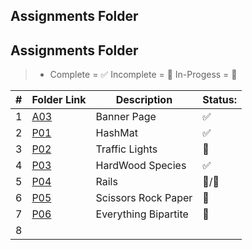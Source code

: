 ##  Assignments Folder

##  Assignments Folder
> - Complete = ✅ Incomplete = 🛑 In-Progess = :incoming_envelope:

|   #   | Folder Link | Description | Status: |
| :---: | ------------| ----------- | ------- |
|   1   | [A03](https://github.com/dmreyescoy03/4883-PrgmTech-Reyes-Coy/tree/main/Assignments/A03)  | Banner Page | ✅ |
|   2   | [P01](https://github.com/dmreyescoy03/4883-PrgmTech-Reyes-Coy/tree/main/Assignments/P01)  | HashMat | ✅ |
|   3   | [P02]() | Traffic Lights | 🛑|
|   4   | [P03](https://github.com/dmreyescoy03/4883-PrgmTech-Reyes-Coy/tree/main/Assignments/P03)  | HardWood Species | ✅ |
|   5   | [P04]()  | Rails | 🛑/:incoming_envelope: |
|   6   | [P05]()  | Scissors Rock Paper | 🛑 |
|   7   | [P06]()  | Everything Bipartite | 🛑 |             
|   8   | []()  | 